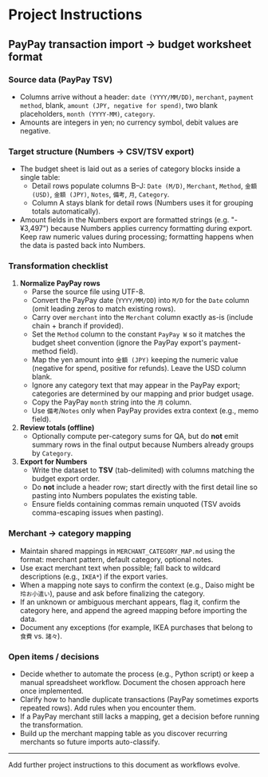 # Project Instructions

## PayPay transaction import → budget worksheet format

### Source data (PayPay TSV)
- Columns arrive without a header: `date (YYYY/MM/DD)`, `merchant`, `payment method`, blank, `amount (JPY, negative for spend)`, two blank placeholders, `month (YYYY-MM)`, `category`.
- Amounts are integers in yen; no currency symbol, debit values are negative.

### Target structure (Numbers → CSV/TSV export)
- The budget sheet is laid out as a series of category blocks inside a single table:
  - Detail rows populate columns B–J: `Date (M/D)`, `Merchant`, `Method`, `金額 (USD)`, `金額 (JPY)`, `Notes`, `備考`, `月`, `Category`.
  - Column A stays blank for detail rows (Numbers uses it for grouping totals automatically).
- Amount fields in the Numbers export are formatted strings (e.g. "-¥3,497") because Numbers applies currency formatting during export. Keep raw numeric values during processing; formatting happens when the data is pasted back into Numbers.

### Transformation checklist
1. **Normalize PayPay rows**
   - Parse the source file using UTF-8.
   - Convert the PayPay date (`YYYY/MM/DD`) into `M/D` for the `Date` column (omit leading zeros to match existing rows).
   - Carry over `merchant` into the `Merchant` column exactly as-is (include chain + branch if provided).
   - Set the `Method` column to the constant `PayPay W` so it matches the budget sheet convention (ignore the PayPay export's payment-method field).
   - Map the yen amount into `金額 (JPY)` keeping the numeric value (negative for spend, positive for refunds). Leave the USD column blank.
   - Ignore any category text that may appear in the PayPay export; categories are determined by our mapping and prior budget usage.
   - Copy the PayPay `month` string into the `月` column.
   - Use `備考`/`Notes` only when PayPay provides extra context (e.g., memo field).
2. **Review totals (offline)**
   - Optionally compute per-category sums for QA, but do **not** emit summary rows in the final output because Numbers already groups by `Category`.
3. **Export for Numbers**
   - Write the dataset to **TSV** (tab-delimited) with columns matching the budget export order.
   - Do **not** include a header row; start directly with the first detail line so pasting into Numbers populates the existing table.
   - Ensure fields containing commas remain unquoted (TSV avoids comma-escaping issues when pasting).

### Merchant → category mapping
- Maintain shared mappings in `MERCHANT_CATEGORY_MAP.md` using the format: merchant pattern, default category, optional notes.
- Use exact merchant text when possible; fall back to wildcard descriptions (e.g., `IKEA*`) if the export varies.
- When a mapping note says to confirm the context (e.g., Daiso might be `玲お小遣い`), pause and ask before finalizing the category.
- If an unknown or ambiguous merchant appears, flag it, confirm the category here, and append the agreed mapping before importing the data.
- Document any exceptions (for example, IKEA purchases that belong to `食費` vs. `諸々`).

### Open items / decisions
- Decide whether to automate the process (e.g., Python script) or keep a manual spreadsheet workflow. Document the chosen approach here once implemented.
- Clarify how to handle duplicate transactions (PayPay sometimes exports repeated rows). Add rules when you encounter them.
- If a PayPay merchant still lacks a mapping, get a decision before running the transformation.
- Build up the merchant mapping table as you discover recurring merchants so future imports auto-classify.

---
Add further project instructions to this document as workflows evolve.
